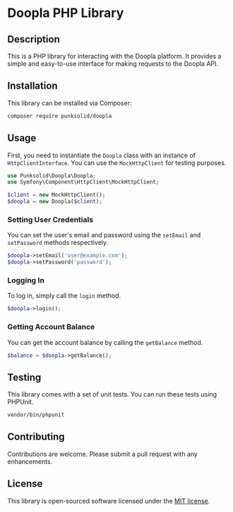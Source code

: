 # Doopla PHP Library

## Description

This is a PHP library for interacting with the Doopla platform. It provides a simple and easy-to-use interface for making requests to the Doopla API.

## Installation

This library can be installed via Composer:

```bash
composer require punksolid/doopla
```

## Usage

First, you need to instantiate the `Doopla` class with an instance of `HttpClientInterface`. You can use the `MockHttpClient` for testing purposes.

```php
use Punksolid\Doopla\Doopla;
use Symfony\Component\HttpClient\MockHttpClient;

$client = new MockHttpClient();
$doopla = new Doopla($client);
```

### Setting User Credentials

You can set the user's email and password using the `setEmail` and `setPassword` methods respectively.

```php
$doopla->setEmail('user@example.com');
$doopla->setPassword('password');
```

### Logging In

To log in, simply call the `login` method.

```php
$doopla->login();
```

### Getting Account Balance

You can get the account balance by calling the `getBalance` method.

```php
$balance = $doopla->getBalance();
```

## Testing

This library comes with a set of unit tests. You can run these tests using PHPUnit.

```bash
vendor/bin/phpunit
```

## Contributing

Contributions are welcome. Please submit a pull request with any enhancements.

## License

This library is open-sourced software licensed under the [MIT license](http://opensource.org/licenses/MIT).

